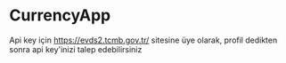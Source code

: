 # CurrencyApp
Api key için https://evds2.tcmb.gov.tr/ sitesine üye olarak, profil dedikten sonra api key'inizi talep edebilirsiniz
 

